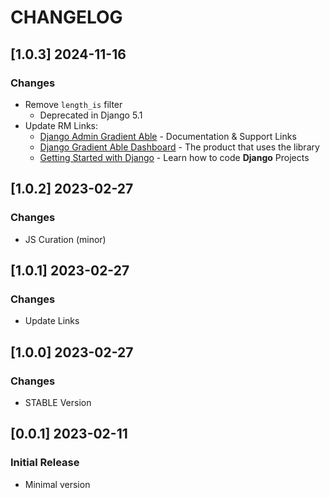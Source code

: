 # CHANGELOG

## [1.0.3] 2024-11-16
### Changes

- Remove `length_is` filter
  - Deprecated in Django 5.1
- Update RM Links:
    - [Django Admin Gradient Able](https://app-generator.dev/docs/products/django-libs/theme-gradient-able.html) - Documentation & Support Links
    - [Django Gradient Able Dashboard](https://app-generator.dev/product/gradient-able/django/) - The product that uses the library
    - [Getting Started with Django](https://app-generator.dev/docs/technologies/django/index.html) - Learn how to code **Django** Projects

## [1.0.2] 2023-02-27
### Changes

- JS Curation (minor)

## [1.0.1] 2023-02-27
### Changes

- Update Links

## [1.0.0] 2023-02-27
### Changes

- STABLE Version

## [0.0.1] 2023-02-11
### Initial Release

- Minimal version
